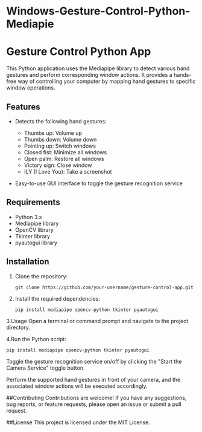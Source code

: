 # Windows-Gesture-Control-Python-Mediapie
# Gesture Control Python App

This Python application uses the Mediapipe library to detect various hand gestures and perform corresponding window actions. It provides a hands-free way of controlling your computer by mapping hand gestures to specific window operations.

## Features

- Detects the following hand gestures:
  - Thumbs up: Volume up
  - Thumbs down: Volume down
  - Pointing up: Switch windows
  - Closed fist: Minimize all windows
  - Open palm: Restore all windows
  - Victory sign: Close window
  - ILY (I Love You): Take a screenshot

- Easy-to-use GUI interface to toggle the gesture recognition service

## Requirements

- Python 3.x
- Mediapipe library
- OpenCV library
- Tkinter library
- pyautogui library

## Installation

1. Clone the repository:

   ```shell
   git clone https://github.com/your-username/gesture-control-app.git
2. Install the required dependencies:

   ```shell
   pip install mediapipe opencv-python tkinter pyautogui
3.Usage
Open a terminal or command prompt and navigate to the project directory.

4.Run the Python script:
   ```shell
   pip install mediapipe opencv-python tkinter pyautogui 
   ```
   
Toggle the gesture recognition service on/off by clicking the "Start the Camera Service" toggle button.

Perform the supported hand gestures in front of your camera, and the associated window actions will be executed accordingly.

##Contributing
Contributions are welcome! If you have any suggestions, bug reports, or feature requests, please open an issue or submit a pull request.

##License
This project is licensed under the MIT License.
  

